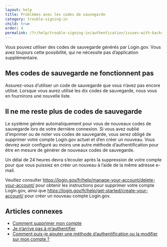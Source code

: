 ```yaml
---
layout: help
title: Problèmes avec les codes de sauvegarde
category: trouble-signing-in
child: true
order: 4
permalink: /fr/help/trouble-signing-in/authentication/issues-with-backup-codes/
---
```


Vous pouvez utiliser des codes de sauvegarde générés par Login.gov. Vous avez toujours cette possibilité, qui ne nécessite pas d’application supplémentaire.

## Mes codes de sauvegarde ne fonctionnent pas

Assurez-vous d’utiliser un code de sauvegarde que vous n’avez pas encore utilisé. Lorsque vous aurez utilisé les dix codes de sauvegarde, nous vous en fournirons une nouvelle liste.

## Il ne me reste plus de codes de sauvegarde

Le système génère automatiquement pour vous de nouveaux codes de sauvegarde lors de votre dernière connexion. Si vous avez oublié d’imprimer ou de noter vos codes de sauvegarde, vous serez obligé de supprimer votre compte Login.gov actuel et d’en créer un nouveau. Vous devrez avoir configuré au moins une autre méthode d’authentification pour être en mesure de générer de nouveaux codes de sauvegarde. 

Un délai de 24 heures devra s’écouler après la suppression de votre compte pour que vous puissiez en créer un nouveau à l’aide de la même adresse e-mail. 

Veuillez consulter <https://login.gov/fr/help/manage-your-account/delete-your-account/> pour obtenir les instructions pour supprimer votre compte Login.gov, ainsi que <https://login.gov/fr/help/get-started/create-your-account/> pour créer un nouveau compte Login.gov.


## Articles connexes

* [Comment supprimer mon compte](/fr/help/manage-your-account/delete-your-account/)
* [Je n’arrive pas à m’authentifier](/fr/help/trouble-signing-in/issues-with-authentication-methods/)
* [Comment puis-je ajouter une méthode d’authentification ou la modifier sur mon compte ?](/fr/help/manage-your-account/add-or-change-your-authentication-method/)

